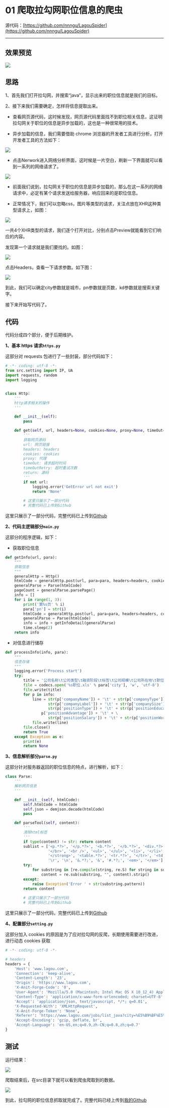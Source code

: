 # 01 爬取拉勾网职位信息的爬虫

源代码：[https://github.com/nnngu/LagouSpider](https://github.com/nnngu/LagouSpider)

---

## 效果预览

![][7]

## 思路

1、首先我们打开拉勾网，并搜索“java”，显示出来的职位信息就是我们的目标。

2、接下来我们需要确定，怎样将信息提取出来。

* 查看网页源代码，这时候发现，网页源代码里面找不到职位相关信息，这证明拉勾网关于职位的信息是异步加载的，这也是一种很常用的技术。

* 异步加载的信息，我们需要借助 chrome 浏览器的开发者工具进行分析，打开开发者工具的方法如下：

![][1]

* 点击Nerwork进入网络分析界面，这时候是一片空白，刷新一下界面就可以看到一系列的网络请求了。

![][2]

* 前面我们说到，拉勾网关于职位的信息是异步加载的，那么在这一系列的网络请求中，必定有某个请求发送给服务器，响应回来的是职位信息。

* 正常情况下，我们可以忽略css，图片等类型的请求，关注点放在XHR这种类型请求上，如图：

![][3]

一共4个XHR类型的请求，我们逐个打开对比，分别点击Preview就能看到它们响应的内容。

发现第一个请求就是我们要找的。如图：

![][4]

点击Headers，查看一下请求参数。如下图：

![][5]

到此，我们可以确定city参数就是城市，pn参数就是页数，kd参数就是搜索关键字。

接下来开始写代码了。

## 代码

代码分成四个部分，便于后期维护。

**1、基本 https 请求`https.py`**

这部分对 requests 包进行了一些封装，部分代码如下：

```python
# -*- coding: utf-8 -*-
from src.setting import IP, UA
import requests, random
import logging


class Http:
    '''
    http请求相关的操作
    '''

    def __init__(self):
        pass

    def get(self, url, headers=None, cookies=None, proxy=None, timeOut=5, timeOutRetry=5):
        '''
        获取网页源码
        url: 网页链接
        headers: headers
        cookies: cookies
        proxy: 代理
        timeOut: 请求超时时间
        timeOutRetry: 超时重试次数
        return: 源码
        '''
        if not url:
            logging.error('GetError url not exit')
            return 'None'
			
		# 这里只展示了一部分代码
		# 完整代码已上传到Github
```

这里只展示了一部分代码，完整代码已上传到[Github](https://github.com/nnngu/LagouSpider)

**2、代码主逻辑部分`main.py`**

这部分的程序逻辑，如下：

* 获取职位信息

```python
def getInfo(url, para):
    """
    获取信息
    """
    generalHttp = Http()
    htmlCode = generalHttp.post(url, para=para, headers=headers, cookies=cookies)
    generalParse = Parse(htmlCode)
    pageCount = generalParse.parsePage()
    info = []
    for i in range(1, 3):
        print('第%s页' % i)
        para['pn'] = str(i)
        htmlCode = generalHttp.post(url, para=para, headers=headers, cookies=cookies)
        generalParse = Parse(htmlCode)
        info = info + getInfoDetail(generalParse)
        time.sleep(2)
    return info
```

* 对信息进行储存

```python
def processInfo(info, para):
    """
    信息存储
    """
    logging.error('Process start')
    try:
        title = '公司名称\t公司类型\t融资阶段\t标签\t公司规模\t公司所在地\t职位类型\t学历要求\t福利\t薪资\t工作经验\n'
        file = codecs.open('%s职位.xls' % para['city'], 'w', 'utf-8')
        file.write(title)
        for p in info:
            line = str(p['companyName']) + '\t' + str(p['companyType']) + '\t' + str(p['companyStage']) + '\t' + \
                   str(p['companyLabel']) + '\t' + str(p['companySize']) + '\t' + str(p['companyDistrict']) + '\t' + \
                   str(p['positionType']) + '\t' + str(p['positionEducation']) + '\t' + str(
                p['positionAdvantage']) + '\t' + \
                   str(p['positionSalary']) + '\t' + str(p['positionWorkYear']) + '\n'
            file.write(line)
        file.close()
        return True
    except Exception as e:
        print(e)
        return None
```

**3、信息解析部分`parse.py`**

这部分针对服务器返回的职位信息的特点，进行解析，如下：

```python
class Parse:
    '''
    解析网页信息
    '''

    def __init__(self, htmlCode):
        self.htmlCode = htmlCode
        self.json = demjson.decode(htmlCode)
        pass

    def parseTool(self, content):
        '''
        清除html标签
        '''
        if type(content) != str: return content
        sublist = ['<p.*?>', '</p.*?>', '<b.*?>', '</b.*?>', '<div.*?>', '</div.*?>',
                   '</br>', '<br />', '<ul>', '</ul>', '<li>', '</li>', '<strong>',
                   '</strong>', '<table.*?>', '<tr.*?>', '</tr>', '<td.*?>', '</td>',
                   '\r', '\n', '&.*?;', '&', '#.*?;', '<em>', '</em>']
        try:
            for substring in [re.compile(string, re.S) for string in sublist]:
                content = re.sub(substring, "", content).strip()
        except:
            raise Exception('Error ' + str(substring.pattern))
        return content
		
		# 这里只展示了一部分代码
		# 完整代码已上传到Github
```

这里只展示了一部分代码，完整代码已上传到[Github](https://github.com/nnngu/LagouSpider)

**4、配置部分`setting.py`**

这部分加入 cookies 的原因是为了应对拉勾网的反爬，长期使用需要进行改进，进行动态 cookies 获取

```python
# -*- coding: utf-8 -*-

# headers
headers = {
    'Host': 'www.lagou.com',
    'Connection': 'keep-alive',
    'Content-Length': '23',
    'Origin': 'https://www.lagou.com',
    'X-Anit-Forge-Code': '0',
    'User-Agent': 'Mozilla/5.0 (Macintosh; Intel Mac OS X 10_12_4) AppleWebKit/537.36 (KHTML, like Gecko) Chrome/63.0.3239.132 Safari/537.36',
    'Content-Type': 'application/x-www-form-urlencoded; charset=UTF-8',
    'Accept': 'application/json, text/javascript, */*; q=0.01',
    'X-Requested-With': 'XMLHttpRequest',
    'X-Anit-Forge-Token': 'None',
    'Referer': 'https://www.lagou.com/jobs/list_java?city=%E5%B9%BF%E5%B7%9E&cl=false&fromSearch=true&labelWords=&suginput=',
    'Accept-Encoding': 'gzip, deflate, br',
    'Accept-Language': 'en-US,en;q=0.9,zh-CN;q=0.8,zh;q=0.7'
}
```

## 测试

运行结果：

![][6]

爬取结束后，在src目录下就可以看到爬虫爬取到的数据。

![][7]

到此，拉勾网的职位信息抓取就完成了。完整代码已经上传到[我的Github](https://github.com/nnngu/LagouSpider)


  [1]: https://www.github.com/nnngu/FigureBed/raw/master/2018/2/3/1517604536071.jpg
  [2]: https://www.github.com/nnngu/FigureBed/raw/master/2018/2/3/1517604631241.jpg
  [3]: https://www.github.com/nnngu/FigureBed/raw/master/2018/2/3/1517605038140.jpg
  [4]: https://www.github.com/nnngu/FigureBed/raw/master/2018/2/3/1517605245280.jpg
  [5]: https://www.github.com/nnngu/FigureBed/raw/master/2018/2/3/1517605796162.jpg
  [6]: https://www.github.com/nnngu/FigureBed/raw/master/2018/2/3/1517607653279.jpg
  [7]: https://www.github.com/nnngu/FigureBed/raw/master/2018/2/3/1517607553153.jpg
